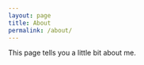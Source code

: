 ```yaml
---
layout: page
title: About
permalink: /about/
---
```

This page tells you a little bit about me.






